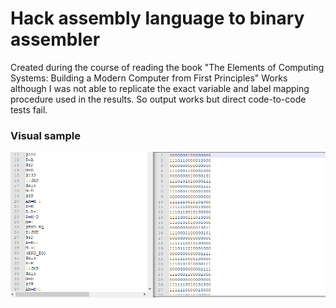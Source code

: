 # Hack assembly language to binary assembler
Created during the course of reading the book "The Elements of Computing Systems: Building a Modern Computer from First Principles"
Works although I was not able to replicate the exact variable and label mapping procedure used in the results. So output works but
direct code-to-code tests fail.

### Visual sample

<a href="url"><img src="https://github.com/zcribe/SmallProjectsCollection/blob/master/HackAssembler/hack_assembler.gif"></a>
